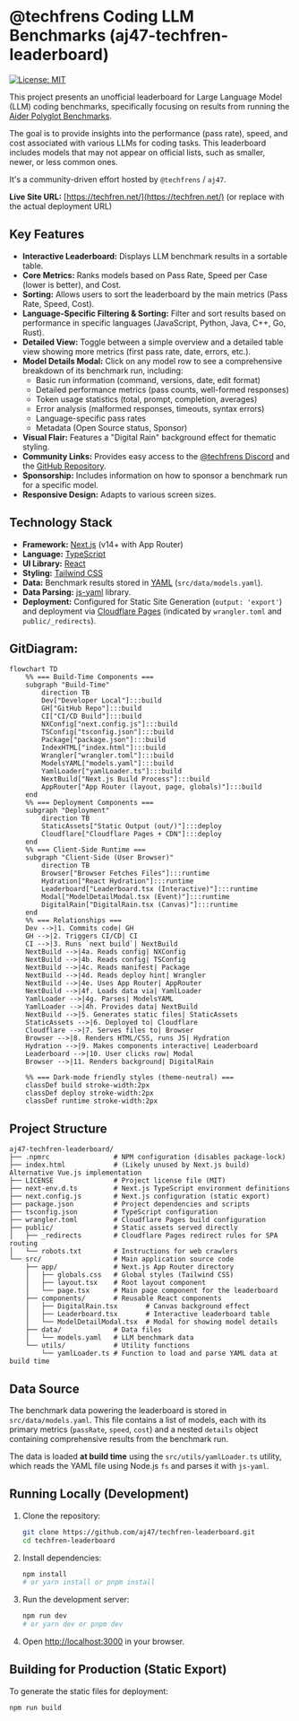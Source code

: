 # @techfrens Coding LLM Benchmarks (aj47-techfren-leaderboard)

[![License: MIT](https://img.shields.io/badge/License-MIT-yellow.svg)](https://opensource.org/licenses/MIT)

This project presents an unofficial leaderboard for Large Language Model (LLM) coding benchmarks, specifically focusing on results from running the [Aider Polyglot Benchmarks](https://aider.chat/docs/leaderboards/).

The goal is to provide insights into the performance (pass rate), speed, and cost associated with various LLMs for coding tasks. This leaderboard includes models that may not appear on official lists, such as smaller, newer, or less common ones.

It's a community-driven effort hosted by `@techfrens` / `aj47`.

**Live Site URL:** [https://techfren.net/](https://techfren.net/) (or replace with the actual deployment URL)

## Key Features

*   **Interactive Leaderboard:** Displays LLM benchmark results in a sortable table.
*   **Core Metrics:** Ranks models based on Pass Rate, Speed per Case (lower is better), and Cost.
*   **Sorting:** Allows users to sort the leaderboard by the main metrics (Pass Rate, Speed, Cost).
*   **Language-Specific Filtering & Sorting:** Filter and sort results based on performance in specific languages (JavaScript, Python, Java, C++, Go, Rust).
*   **Detailed View:** Toggle between a simple overview and a detailed table view showing more metrics (first pass rate, date, errors, etc.).
*   **Model Details Modal:** Click on any model row to see a comprehensive breakdown of its benchmark run, including:
    *   Basic run information (command, versions, date, edit format)
    *   Detailed performance metrics (pass counts, well-formed responses)
    *   Token usage statistics (total, prompt, completion, averages)
    *   Error analysis (malformed responses, timeouts, syntax errors)
    *   Language-specific pass rates
    *   Metadata (Open Source status, Sponsor)
*   **Visual Flair:** Features a "Digital Rain" background effect for thematic styling.
*   **Community Links:** Provides easy access to the [@techfrens Discord](https://discord.gg/cK9WeQ7jPq) and the [GitHub Repository](https://github.com/aj47/techfren-leaderboard).
*   **Sponsorship:** Includes information on how to sponsor a benchmark run for a specific model.
*   **Responsive Design:** Adapts to various screen sizes.

## Technology Stack

*   **Framework:** [Next.js](https://nextjs.org/) (v14+ with App Router)
*   **Language:** [TypeScript](https://www.typescriptlang.org/)
*   **UI Library:** [React](https://reactjs.org/)
*   **Styling:** [Tailwind CSS](https://tailwindcss.com/)
*   **Data:** Benchmark results stored in [YAML](https://yaml.org/) (`src/data/models.yaml`).
*   **Data Parsing:** [js-yaml](https://github.com/nodeca/js-yaml) library.
*   **Deployment:** Configured for Static Site Generation (`output: 'export'`) and deployment via [Cloudflare Pages](https://pages.cloudflare.com/) (indicated by `wrangler.toml` and `public/_redirects`).

## GitDiagram:

```mermaid
flowchart TD
    %% === Build-Time Components ===
    subgraph "Build-Time"
        direction TB
        Dev["Developer Local"]:::build
        GH["GitHub Repo"]:::build
        CI["CI/CD Build"]:::build
        NXConfig["next.config.js"]:::build
        TSConfig["tsconfig.json"]:::build
        Package["package.json"]:::build
        IndexHTML["index.html"]:::build
        Wrangler["wrangler.toml"]:::build
        ModelsYAML["models.yaml"]:::build
        YamlLoader["yamlLoader.ts"]:::build
        NextBuild["Next.js Build Process"]:::build
        AppRouter["App Router (layout, page, globals)"]:::build
    end
    %% === Deployment Components ===
    subgraph "Deployment"
        direction TB
        StaticAssets["Static Output (out/)"]:::deploy
        Cloudflare["Cloudflare Pages + CDN"]:::deploy
    end
    %% === Client-Side Runtime ===
    subgraph "Client-Side (User Browser)"
        direction TB
        Browser["Browser Fetches Files"]:::runtime
        Hydration["React Hydration"]:::runtime
        Leaderboard["Leaderboard.tsx (Interactive)"]:::runtime
        Modal["ModelDetailModal.tsx (Event)"]:::runtime
        DigitalRain["DigitalRain.tsx (Canvas)"]:::runtime
    end
    %% === Relationships ===
    Dev -->|1. Commits code| GH
    GH -->|2. Triggers CI/CD| CI
    CI -->|3. Runs `next build`| NextBuild
    NextBuild -->|4a. Reads config| NXConfig
    NextBuild -->|4b. Reads config| TSConfig
    NextBuild -->|4c. Reads manifest| Package
    NextBuild -->|4d. Reads deploy hint| Wrangler
    NextBuild -->|4e. Uses App Router| AppRouter
    NextBuild -->|4f. Loads data via| YamlLoader
    YamlLoader -->|4g. Parses| ModelsYAML
    YamlLoader -->|4h. Provides data| NextBuild
    NextBuild -->|5. Generates static files| StaticAssets
    StaticAssets -->|6. Deployed to| Cloudflare
    Cloudflare -->|7. Serves files to| Browser
    Browser -->|8. Renders HTML/CSS, runs JS| Hydration
    Hydration -->|9. Makes components interactive| Leaderboard
    Leaderboard -->|10. User clicks row| Modal
    Browser -->|11. Renders background| DigitalRain
    
    %% === Dark-mode friendly styles (theme-neutral) ===
    classDef build stroke-width:2px
    classDef deploy stroke-width:2px
    classDef runtime stroke-width:2px
```

## Project Structure

```text
aj47-techfren-leaderboard/
├── .npmrc                # NPM configuration (disables package-lock)
├── index.html            # (Likely unused by Next.js build) Alternative Vue.js implementation
├── LICENSE               # Project license file (MIT)
├── next-env.d.ts         # Next.js TypeScript environment definitions
├── next.config.js        # Next.js configuration (static export)
├── package.json          # Project dependencies and scripts
├── tsconfig.json         # TypeScript configuration
├── wrangler.toml         # Cloudflare Pages build configuration
├── public/               # Static assets served directly
│   ├── _redirects        # Cloudflare Pages redirect rules for SPA routing
│   └── robots.txt        # Instructions for web crawlers
└── src/                  # Main application source code
    ├── app/              # Next.js App Router directory
    │   ├── globals.css   # Global styles (Tailwind CSS)
    │   ├── layout.tsx    # Root layout component
    │   └── page.tsx      # Main page component for the leaderboard
    ├── components/       # Reusable React components
    │   ├── DigitalRain.tsx       # Canvas background effect
    │   ├── Leaderboard.tsx       # Interactive leaderboard table
    │   └── ModelDetailModal.tsx  # Modal for showing model details
    ├── data/             # Data files
    │   └── models.yaml   # LLM benchmark data
    └── utils/            # Utility functions
        └── yamlLoader.ts # Function to load and parse YAML data at build time
```

## Data Source

The benchmark data powering the leaderboard is stored in `src/data/models.yaml`. This file contains a list of models, each with its primary metrics (`passRate`, `speed`, `cost`) and a nested `details` object containing comprehensive results from the benchmark run.

The data is loaded **at build time** using the `src/utils/yamlLoader.ts` utility, which reads the YAML file using Node.js `fs` and parses it with `js-yaml`.

## Running Locally (Development)

1.  Clone the repository:
    ```bash
    git clone https://github.com/aj47/techfren-leaderboard.git
    cd techfren-leaderboard
    ```
2.  Install dependencies:
    ```bash
    npm install
    # or yarn install or pnpm install
    ```
3.  Run the development server:
    ```bash
    npm run dev
    # or yarn dev or pnpm dev
    ```
4.  Open [http://localhost:3000](http://localhost:3000) in your browser.

## Building for Production (Static Export)

To generate the static files for deployment:

```bash
npm run build
